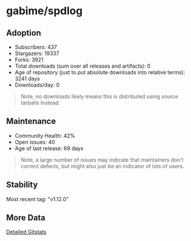 # gabime/spdlog

## Adoption

- Subscribers: 437
- Stargazers: 19337
- Forks: 3921
- Total downloads (sum over all releases and artifacts): 0
- Age of repository (just to put absolute downloads into relative terms): 3241 days
- Downloads/day: 0

> Note, no downloads likely means this is distributed using source tarballs instead.

## Maintenance

- Community Health: 42%
- Open issues: 40
- Age of last release: 69 days

> Note, a large number of issues may indicate that maintainers don't correct defects, but might also
> just be an indicator of lots of users.

## Stability

Most recent tag: "v1.12.0"

## More Data

[Detailed Gitstats](/bazel-catalog/gitstats/gabime/spdlog)

